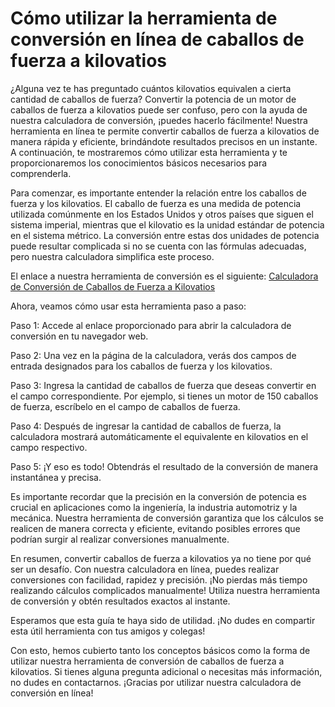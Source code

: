 Cómo utilizar la herramienta de conversión en línea de caballos de fuerza a kilovatios
======================================================================================

¿Alguna vez te has preguntado cuántos kilovatios equivalen a cierta cantidad de caballos de fuerza? Convertir la potencia de un motor de caballos de fuerza a kilovatios puede ser confuso, pero con la ayuda de nuestra calculadora de conversión, ¡puedes hacerlo fácilmente! Nuestra herramienta en línea te permite convertir caballos de fuerza a kilovatios de manera rápida y eficiente, brindándote resultados precisos en un instante. A continuación, te mostraremos cómo utilizar esta herramienta y te proporcionaremos los conocimientos básicos necesarios para comprenderla.

Para comenzar, es importante entender la relación entre los caballos de fuerza y los kilovatios. El caballo de fuerza es una medida de potencia utilizada comúnmente en los Estados Unidos y otros países que siguen el sistema imperial, mientras que el kilovatio es la unidad estándar de potencia en el sistema métrico. La conversión entre estas dos unidades de potencia puede resultar complicada si no se cuenta con las fórmulas adecuadas, pero nuestra calculadora simplifica este proceso.

El enlace a nuestra herramienta de conversión es el siguiente: [Calculadora de Conversión de Caballos de Fuerza a Kilovatios](https://www.onlinecalculatorsfree.com/es/convert/horsepower-to-kilowatts.html)

Ahora, veamos cómo usar esta herramienta paso a paso:

Paso 1: Accede al enlace proporcionado para abrir la calculadora de conversión en tu navegador web.

Paso 2: Una vez en la página de la calculadora, verás dos campos de entrada designados para los caballos de fuerza y los kilovatios.

Paso 3: Ingresa la cantidad de caballos de fuerza que deseas convertir en el campo correspondiente. Por ejemplo, si tienes un motor de 150 caballos de fuerza, escríbelo en el campo de caballos de fuerza.

Paso 4: Después de ingresar la cantidad de caballos de fuerza, la calculadora mostrará automáticamente el equivalente en kilovatios en el campo respectivo.

Paso 5: ¡Y eso es todo! Obtendrás el resultado de la conversión de manera instantánea y precisa.

Es importante recordar que la precisión en la conversión de potencia es crucial en aplicaciones como la ingeniería, la industria automotriz y la mecánica. Nuestra herramienta de conversión garantiza que los cálculos se realicen de manera correcta y eficiente, evitando posibles errores que podrían surgir al realizar conversiones manualmente.

En resumen, convertir caballos de fuerza a kilovatios ya no tiene por qué ser un desafío. Con nuestra calculadora en línea, puedes realizar conversiones con facilidad, rapidez y precisión. ¡No pierdas más tiempo realizando cálculos complicados manualmente! Utiliza nuestra herramienta de conversión y obtén resultados exactos al instante.

Esperamos que esta guía te haya sido de utilidad. ¡No dudes en compartir esta útil herramienta con tus amigos y colegas!

Con esto, hemos cubierto tanto los conceptos básicos como la forma de utilizar nuestra herramienta de conversión de caballos de fuerza a kilovatios. Si tienes alguna pregunta adicional o necesitas más información, no dudes en contactarnos. ¡Gracias por utilizar nuestra calculadora de conversión en línea!